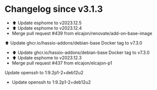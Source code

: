 # Changelog since v3.1.3
- ⬆️ Update esphome to v2023.12.5 
- ⬆️ Update esphome to v2023.12.4 
- Merge pull request #439 from elcajon/renovate/add-on-base-image

⬆️ Update ghcr.io/hassio-addons/debian-base Docker tag to v7.3.0 
- ⬆️ Update ghcr.io/hassio-addons/debian-base Docker tag to v7.3.0 
- ⬆️ Update esphome to v2023.12.3 
- Merge pull request #437 from elcajon/elcajon-p1

Update openssh to 1:9.2p1-2+deb12u2 
- Update openssh to 1:9.2p1-2+deb12u2 
